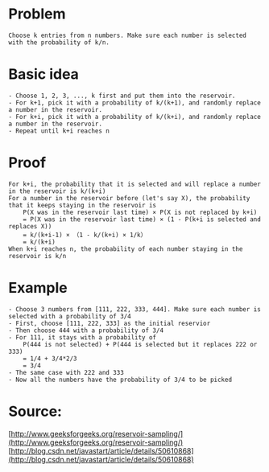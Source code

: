 # Problem  

    Choose k entries from n numbers. Make sure each number is selected with the probability of k/n.

# Basic idea
    - Choose 1, 2, 3, ..., k first and put them into the reservoir.
    - For k+1, pick it with a probability of k/(k+1), and randomly replace a number in the reservoir.
    - For k+i, pick it with a probability of k/(k+i), and randomly replace a number in the reservoir.
    - Repeat until k+i reaches n
# Proof
    For k+i, the probability that it is selected and will replace a number in the reservoir is k/(k+i)  
    For a number in the reservoir before (let's say X), the probability that it keeps staying in the reservoir is  
        P(X was in the reservoir last time) × P(X is not replaced by k+i)
        = P(X was in the reservoir last time) × (1 - P(k+i is selected and replaces X))
        = k/(k+i-1) × （1 - k/(k+i) × 1/k）
        = k/(k+i)  
    When k+i reaches n, the probability of each number staying in the reservoir is k/n
# Example
    - Choose 3 numbers from [111, 222, 333, 444]. Make sure each number is selected with a probability of 3/4
    - First, choose [111, 222, 333] as the initial reservior
    - Then choose 444 with a probability of 3/4
    - For 111, it stays with a probability of
        P(444 is not selected) + P(444 is selected but it replaces 222 or 333)
        = 1/4 + 3/4*2/3
        = 3/4
    - The same case with 222 and 333
    - Now all the numbers have the probability of 3/4 to be picked
# Source:
[http://www.geeksforgeeks.org/reservoir-sampling/](http://www.geeksforgeeks.org/reservoir-sampling/)  
[http://blog.csdn.net/javastart/article/details/50610868](http://blog.csdn.net/javastart/article/details/50610868)
